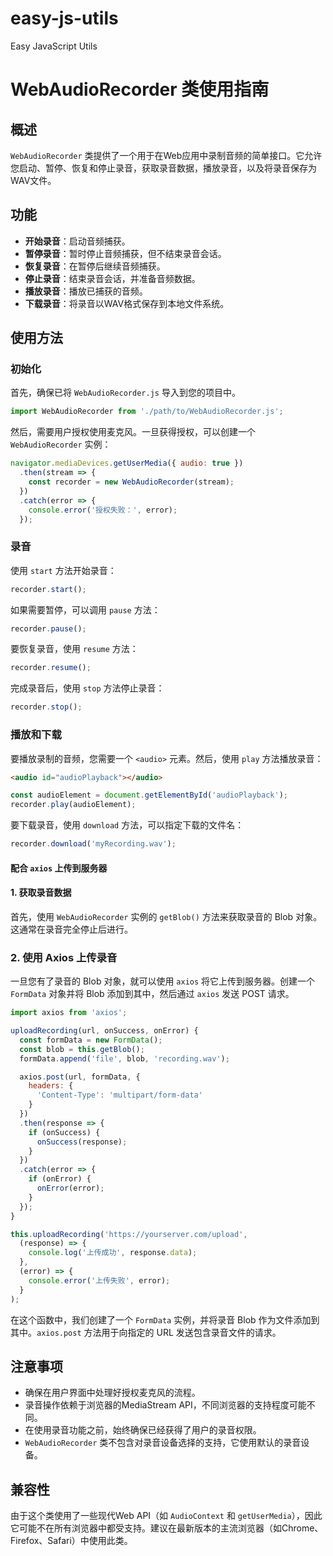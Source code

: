 # easy-js-utils
Easy JavaScript  Utils

# WebAudioRecorder 类使用指南

## 概述

`WebAudioRecorder` 类提供了一个用于在Web应用中录制音频的简单接口。它允许您启动、暂停、恢复和停止录音，获取录音数据，播放录音，以及将录音保存为WAV文件。

## 功能

- **开始录音**：启动音频捕获。
- **暂停录音**：暂时停止音频捕获，但不结束录音会话。
- **恢复录音**：在暂停后继续音频捕获。
- **停止录音**：结束录音会话，并准备音频数据。
- **播放录音**：播放已捕获的音频。
- **下载录音**：将录音以WAV格式保存到本地文件系统。

## 使用方法

### 初始化

首先，确保已将 `WebAudioRecorder.js` 导入到您的项目中。

```javascript
import WebAudioRecorder from './path/to/WebAudioRecorder.js';
```

然后，需要用户授权使用麦克风。一旦获得授权，可以创建一个 `WebAudioRecorder` 实例：

```javascript
navigator.mediaDevices.getUserMedia({ audio: true })
  .then(stream => {
    const recorder = new WebAudioRecorder(stream);
  })
  .catch(error => {
    console.error('授权失败：', error);
  });
```

### 录音

使用 `start` 方法开始录音：

```javascript
recorder.start();
```

如果需要暂停，可以调用 `pause` 方法：

```javascript
recorder.pause();
```

要恢复录音，使用 `resume` 方法：

```javascript
recorder.resume();
```

完成录音后，使用 `stop` 方法停止录音：

```javascript
recorder.stop();
```

### 播放和下载

要播放录制的音频，您需要一个 `<audio>` 元素。然后，使用 `play` 方法播放录音：

```html
<audio id="audioPlayback"></audio>
```

```javascript
const audioElement = document.getElementById('audioPlayback');
recorder.play(audioElement);
```

要下载录音，使用 `download` 方法，可以指定下载的文件名：

```javascript
recorder.download('myRecording.wav');
```

#### 配合 `axios` 上传到服务器
#### 1. 获取录音数据
首先，使用 `WebAudioRecorder` 实例的 `getBlob()` 方法来获取录音的 Blob 对象。这通常在录音完全停止后进行。
### 2. 使用 Axios 上传录音

一旦您有了录音的 Blob 对象，就可以使用 `axios` 将它上传到服务器。创建一个 `FormData` 对象并将 Blob 添加到其中，然后通过 `axios` 发送 POST 请求。

```javascript
import axios from 'axios';

uploadRecording(url, onSuccess, onError) {
  const formData = new FormData();
  const blob = this.getBlob();
  formData.append('file', blob, 'recording.wav');

  axios.post(url, formData, {
    headers: {
      'Content-Type': 'multipart/form-data'
    }
  })
  .then(response => {
    if (onSuccess) {
      onSuccess(response);
    }
  })
  .catch(error => {
    if (onError) {
      onError(error);
    }
  });
}

this.uploadRecording('https://yourserver.com/upload', 
  (response) => {
    console.log('上传成功', response.data);
  }, 
  (error) => {
    console.error('上传失败', error);
  }
);
```

在这个函数中，我们创建了一个 `FormData` 实例，并将录音 Blob 作为文件添加到其中。`axios.post` 方法用于向指定的 URL 发送包含录音文件的请求。

## 注意事项

- 确保在用户界面中处理好授权麦克风的流程。
- 录音操作依赖于浏览器的MediaStream API，不同浏览器的支持程度可能不同。
- 在使用录音功能之前，始终确保已经获得了用户的录音权限。
- `WebAudioRecorder` 类不包含对录音设备选择的支持，它使用默认的录音设备。

## 兼容性

由于这个类使用了一些现代Web API（如 `AudioContext` 和 `getUserMedia`），因此它可能不在所有浏览器中都受支持。建议在最新版本的主流浏览器（如Chrome、Firefox、Safari）中使用此类。
